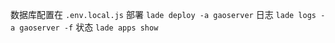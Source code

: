 数据库配置在 `.env.local.js`
部署
`lade deploy -a gaoserver`
日志
`lade logs -a gaoserver -f`
状态
`lade apps show`
